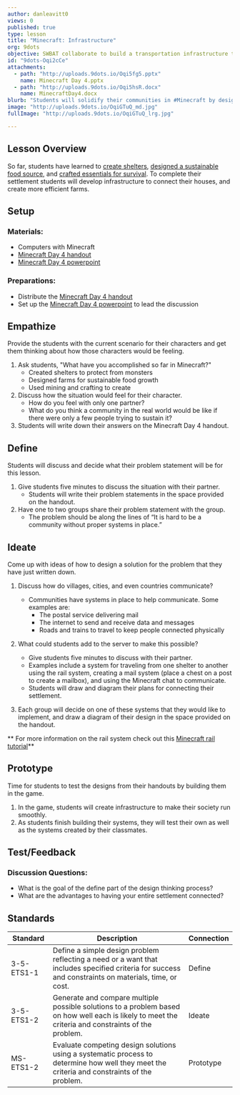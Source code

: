 ```yaml
---
author: danleavitt0
views: 0
published: true
type: lesson
title: "Minecraft: Infrastructure"
org: 9dots
objective: SWBAT collaborate to build a transportation infrastructure to connect their houses.
id: "9dots-Oqi2cCe"
attachments: 
  - path: "http://uploads.9dots.io/Oqi5fg5.pptx"
    name: Minecraft Day 4.pptx
  - path: "http://uploads.9dots.io/Oqi5hsR.docx"
    name: MinecraftDay4.docx
blurb: "Students will solidify their communities in #Minecraft by designing infrastructure #NGSS-3-5-ETS1-1 #NGSS-3-5-ETS1-2  #NGSS-MS-ETS1-2"
image: "http://uploads.9dots.io/OqiGTuQ_md.jpg"
fullImage: "http://uploads.9dots.io/OqiGTuQ_lrg.jpg"

---
```


## Lesson Overview
So far, students have learned to [create shelters](http://www.9dots.io/9dots/OqtrDDl), [designed a sustainable food source](http://www.9dots.io/9dots/OpIX5X6), and [crafted essentials for survival](http://www.9dots.io/9dots/Or0XrN7). To complete their settlement students will develop infrastructure to connect their houses, and create more efficient farms.

## Setup
### Materials:

- Computers with Minecraft
- [Minecraft Day 4 handout](http://uploads.9dots.io/Oqi5hsR.docx)
- [Minecraft Day 4 powerpoint](http://uploads.9dots.io/Oqi5fg5.pptx)

### Preparations:

- Distribute the [Minecraft Day 4 handout](http://uploads.9dots.io/Oqi5hsR.docx)
- Set up the [Minecraft Day 4 powerpoint](http://uploads.9dots.io/Oqi5fg5.pptx) to lead the discussion

## Empathize
Provide the students with the current scenario for their characters and get them thinking about how those characters would be feeling.

1. Ask students, "What have you accomplished so far in Minecraft?"
	- Created shelters to protect from monsters
    - Designed farms for sustainable food growth
    - Used mining and crafting to create 
2. Discuss how the situation would feel for their character.
	- How do you feel with only one partner? 
    - What do you think a community in the real world would be like if there were only a few people trying to sustain it? 
3. Students will write down their answers on the Minecraft Day 4 handout.

## Define
Students will discuss and decide what their problem statement will be for this lesson.

1. Give students five minutes to discuss the situation with their partner.
	- Students will write their problem statements in the space provided on the handout.
2. Have one to two groups share their problem statement with the group.
	- The problem should be along the lines of “It is hard to be a community without proper systems in place.”

## Ideate
Come up with ideas of how to design a solution for the problem that they have just written down.

1. Discuss how do villages, cities, and even countries communicate?
	- Communities have systems in place to help communicate. Some examples are:
    	- The postal service delivering mail
        - The internet to send and receive data and messages
        - Roads and trains to travel to keep people connected physically

2. What could students add to the server to make this possible?

	- Give students five minutes to discuss with their partner.
    - Examples include a system for traveling from one shelter to another using the rail system, creating a mail system (place a chest on a post to create a mailbox), and using the Minecraft chat to communicate.
	- Students will draw and diagram their plans for connecting their settlement.

3. Each group will decide on one of these systems that they would like to implement, and draw a diagram of their design in the space provided on the handout.

** For more information on the rail system check out this [Minecraft rail tutorial](http://minecraft.gamepedia.com/Tutorials/Train_station)**

## Prototype
Time for students to test the designs from their handouts by building them in the game.

1. In the game, students will create infrastructure to make their society run smoothly.
2. As students finish building their systems, they will test their own as well as the systems created by their classmates.

## Test/Feedback

### Discussion Questions:

- What is the goal of the define part of the design thinking process?
- What are the advantages to having your entire settlement connected?

## Standards


Standard | Description | Connection
--- | --- | ---
3-5-ETS1-1 | Define a simple design problem reflecting a need or a want that includes specified criteria for success and constraints on materials, time, or cost. | Define
3-5-ETS1-2 | Generate and compare multiple possible solutions to a problem based on how well each is likely to meet the criteria and constraints of the problem. | Ideate
MS-ETS1-2 | Evaluate competing design solutions using a systematic process to determine how well they meet the criteria and constraints of the problem. | Prototype
